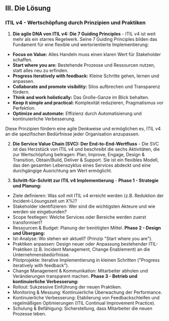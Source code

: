 ## III. Die Lösung

### ITIL v4 - Wertschöpfung durch Prinzipien und Praktiken

1. **Die agile DNA von ITIL v4: Die 7 Guiding Principles** - 
ITIL v4 ist weit mehr als ein starres Regelwerk. Seine 7 Guiding Principles bilden das Fundament für eine flexible und wertorientierte Implementierung: 
- **Focus on Value:** Alles Handeln muss einen klaren Wert für Stakeholder schaffen.
- **Start where you are:** Bestehende Prozesse und Ressourcen nutzen, statt alles neu zu erfinden.
- **Progress iteratively with feedback:** Kleine Schritte gehen, lernen und anpassen.
- **Collaborate and promote visibility:** Silos aufbrechen und Transparenz fördern.
- **Think and work holistically:** Das Große-Ganze im Blick behalten.
- **Keep it simple and practical:** Komplexität reduzieren, Pragmatismus vor Perfektion.
- **Optimize and automate:** Effizienz durch Automatisierung und kontinuierliche Verbesserung.

Diese Prinzipien fördern eine agile Denkweise und ermöglichen es, ITIL v4 an die spezifischen Bedürfnisse jeder Organisation anzupassen.

2. **Die Service Value Chain (SVC): Der End-to-End-Wertfluss** -
Die SVC ist das Herzstück von ITIL v4 und beschreibt die sechs Aktivitäten, die zur Wertschöpfung beitragen: Plan, Improve, Engage, Design & Transition, Obtain/Build, Deliver & Support. Sie ist ein flexibles Modell, das den gesamten Lebenszyklus eines Services abdeckt und eine durchgängige Ausrichtung am Wert ermöglicht.

3. **Schritt-für-Schritt zur ITIL v4 Implementierung** - 
**Phase 1 - Strategie und Planung:**
- Ziele definieren: Was soll mit ITIL v4 erreicht werden (z.B. Reduktion der Incident-Lösungszeit um X%)?
- Stakeholder identifizieren: Wer sind die wichtigsten Akteure und wie werden sie eingebunden?
- Scope festlegen: Welche Services oder Bereiche werden zuerst transformiert?
- Ressourcen & Budget: Planung der benötigten Mittel.
**Phase 2 - Design und Übergang:**
- Ist-Analyse: Wo stehen wir aktuell? (Prinzip "Start where you are").
- Praktiken anpassen: Design neuer oder Anpassung bestehender ITIL-Praktiken (z.B. Incident Management, Change Enablement) an die Unternehmensbedürfnisse.
- Pilotprojekte: Iterative Implementierung in kleinen Schritten ("Progress iteratively with feedback").
- Change Management & Kommunikation: Mitarbeiter abholen und Veränderungen transparent machen.
**Phase 3 - Betrieb und kontinuierliche Verbesserung:**
- Rollout: Sukzessive Einführung der neuen Praktiken.
- Monitoring & Messung: Kontinuierliche Überwachung der Performance.
- Kontinuierliche Verbesserung: Etablierung von Feedbackschleifen und regelmäßigen Optimierungen (ITIL Continual Improvement Practice).
- Schulung & Befähigung: Sicherstellung, dass Mitarbeiter die neuen Prozesse leben.
